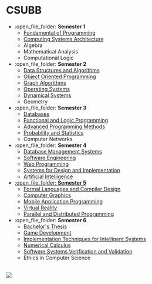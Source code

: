 # CSUBB
<ul>
  <li>:open_file_folder: <b>Semester 1</b>
    <ul>
      <li>
        <a href="https://github.com/ErvinCs/FP"> 
          Fundamental of Programming 
        </a>
      </li>
      <li>
        <a href="https://github.com/ErvinCs/ASC"> 
          Computing Systems Architecture
        </a>
      </li>    	
      <li>
          Algebra 
      </li>
      <li>
          Mathematical Analysis 
      </li>
      <li>
          Computational Logic 
      </li>
    </ul>
  </li>
  <li>:open_file_folder: <b>Semester 2</b>
    <ul>
      <li>
        <a href="https://github.com/ErvinCs/minesweeper-sda"> 
          Data Structures and Algorithms 
        </a>
      </li>
      <li>
        <a href="https://github.com/ErvinCs/shelter-oop"> 
          Object Oriented Programming 
        </a>
      </li>
      <li>
        <a href="https://github.com/ErvinCs/graphs"> 
          Graph Algorithms
        </a>
      </li>
      <li>
        <a href="https://github.com/ErvinCs/OS"> 
          Operating Systems
        </a>
      </li>
      <li>
        <a href="https://github.com/ErvinCs/dyn-sys"> 
          Dynamical Systems
        </a>
      </li>
      <li>
          Geometry
      </li>
    </ul>
  </li>
  <li>:open_file_folder: <b>Semester 3</b>
    <ul>
      <li>
        <a href="https://github.com/ErvinCs/DB"> 
          Databases 
        </a>
      </li>
      <li>
        <a href="https://github.com/ErvinCs/FLP"> 
          Functional and Logic Programming 
        </a>
      </li>      
      <li>
        <a href="https://github.com/ErvinCs/toy-interpreter-map"> 
          Advanced Programming Methods
        </a>
      </li>
      <li>
        <a href="https://github.com/ErvinCs/PS"> 
          Probability and Statistics
        </a>
      </li>
      <li>
          Computer Networks 
      </li>
    </ul>
  </li>
  <li>:open_file_folder: <b>Semester 4</b>
    <ul>
      <li>
        <a href="https://github.com/ErvinCs/DBMS">
          Database Management Systems
      </li>
      <li>
        <a href="https://github.com/iss-3/Lab">
          Software Engineering
        </a>
      </li>
      <li>
        <a href="https://github.com/ErvinCs/web-prog">
          Web Programming
      </li>
      <li>
        <a href="https://github.com/ErvinCs/web-bookstore-mpp">
          Systems for Design and Implementation
      </li>
      <li>
        <a href="https://github.com/ErvinCs/AI">
          Artificial Intelligence
      </li>
    </ul>
  </li>
  <li>:open_file_folder: <b>Semester 5</b>
    <ul>
      <li> 
        <a href="https://github.com/ErvinCs/LFTC-Lab04"> <!-- And Lab05 -->
          Formal Languages and Compiler Design
        </a>
      </li>
      <li> 
        <a href="https://github.com/ErvinCs/graphics">
          Computer Graphics
        </a>
      </li>
      <li> 
        <a href="https://github.com/ErvinCs/sweater-mobile">
          Mobile Application Programming
        </a>
      </li>
      <li> 
        <a href="https://github.com/ErvinCs/tracing-VR">
          Virtual Reality
        </a>
      </li>
      <li> 
        <a href="https://github.com/ErvinCs/PPD">
          Parallel and Distributed Programming
        </a>
      </li>
    </ul>
  </li>
  <li>:open_file_folder: <b>Semester 6</b>
    <ul>
      <li> 
	<a href="https://github.com/ErvinCs/ivy-game-engine">      
          Bachelor's Thesis
	<a/>	
      </li>
      <li> 
        <a href="https://github.com/ErvinCs/UBB-Game-Dev">
          Game Development
        </a> 
      </li>
      <li> 
        <a href="https://github.com/ErvinCs/TRSI">
          Implementation Techniques for Intelligent Systems
        </a>
      </li>
      <li> 
        <a href="https://github.com/ErvinCs/NC">
          Numerical Calculus
        </a>
      </li>
      <li> 
        <a href="https://github.com/ErvinCs/VVSS">
          Software Systems Verification and Validation
        </a>
      </li>
      <li> 
          Ethics in Computer Science
      </li>
    </ul>
  </li>
</ul>

<br>
  <a href="http://www.cs.ubbcluj.ro">
    <img src="http://www.chem.ubbcluj.ro/romana/conferinte/MEEMB/archive/pictures/ubb.gif" />
  </a>
<br>
